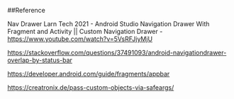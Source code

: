 
##Reference 

Nav Drawer
Larn Tech 2021 - Android Studio Navigation Drawer With Fragment and Activity || Custom Navigation Drawer - https://www.youtube.com/watch?v=5VsRFJjyMjU 

https://stackoverflow.com/questions/37491093/android-navigationdrawer-overlap-by-status-bar



https://developer.android.com/guide/fragments/appbar

https://creatronix.de/pass-custom-objects-via-safeargs/